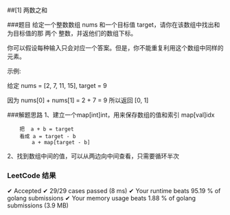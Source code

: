 
##[1] 两数之和
 

###题目
 给定一个整数数组 nums 和一个目标值 target，请你在该数组中找出和为目标值的那 两个 整数，并返他们的数组下标。
 
 你可以假设每种输入只会对应一个答案。但是，你不能重复利用这个数组中同样的元素。
 
  示例:
 
给定 nums = [2, 7, 11, 15], target = 9

因为 nums[0] + nums[1] = 2 + 7 = 9
所以返回 [0, 1]
 
###解题思路
1、建立一个map[int]int，用来保存数组的值和索引 map[val]idx
```
    把  a + b = target
    看成 a = target - b 
        a + map[target - b]
```

2、找到数组中间的值，可以从两边向中间查看，只需要循环半次

### LeetCode 结果
✔ Accepted
  ✔ 29/29 cases passed (8 ms)
  ✔ Your runtime beats 95.19 % of golang submissions
  ✔ Your memory usage beats 1.88 % of golang submissions (3.9 MB)